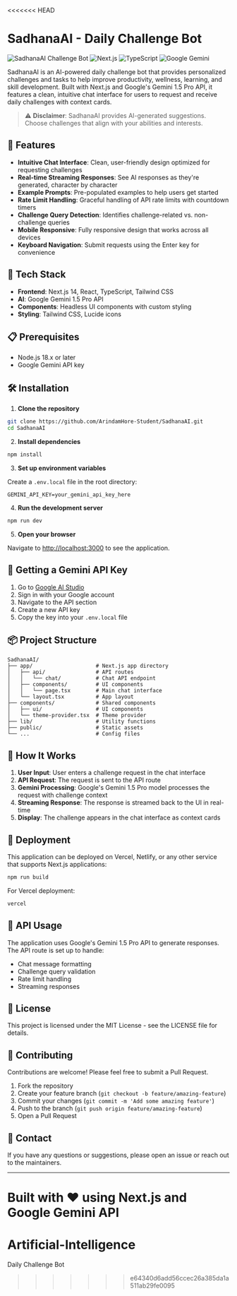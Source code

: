 <<<<<<< HEAD
# SadhanaAI - Daily Challenge Bot

![SadhanaAI Challenge Bot](https://img.shields.io/badge/SadhanaAI-Challenge%20Bot-green)
![Next.js](https://img.shields.io/badge/Next.js-14-000000?logo=next.js)
![TypeScript](https://img.shields.io/badge/TypeScript-4.9-3178C6?logo=typescript)
![Google Gemini](https://img.shields.io/badge/Google-Gemini%20API-4285F4?logo=google)

SadhanaAI is an AI-powered daily challenge bot that provides personalized challenges and tasks to help improve productivity, wellness, learning, and skill development. Built with Next.js and Google's Gemini 1.5 Pro API, it features a clean, intuitive chat interface for users to request and receive daily challenges with context cards.

> ⚠️ **Disclaimer**: SadhanaAI provides AI-generated suggestions. Choose challenges that align with your abilities and interests.

## 🌟 Features

- **Intuitive Chat Interface**: Clean, user-friendly design optimized for requesting challenges
- **Real-time Streaming Responses**: See AI responses as they're generated, character by character
- **Example Prompts**: Pre-populated examples to help users get started
- **Rate Limit Handling**: Graceful handling of API rate limits with countdown timers
- **Challenge Query Detection**: Identifies challenge-related vs. non-challenge queries
- **Mobile Responsive**: Fully responsive design that works across all devices
- **Keyboard Navigation**: Submit requests using the Enter key for convenience

## 🚀 Tech Stack

- **Frontend**: Next.js 14, React, TypeScript, Tailwind CSS
- **AI**: Google Gemini 1.5 Pro API
- **Components**: Headless UI components with custom styling
- **Styling**: Tailwind CSS, Lucide icons

## 📋 Prerequisites

- Node.js 18.x or later
- Google Gemini API key

## 🛠️ Installation

1. **Clone the repository**

```bash
git clone https://github.com/ArindamHore-Student/SadhanaAI.git
cd SadhanaAI
```

2. **Install dependencies**

```bash
npm install
```

3. **Set up environment variables**

Create a `.env.local` file in the root directory:

```
GEMINI_API_KEY=your_gemini_api_key_here
```

4. **Run the development server**

```bash
npm run dev
```

5. **Open your browser**

Navigate to [http://localhost:3000](http://localhost:3000) to see the application.

## 🔑 Getting a Gemini API Key

1. Go to [Google AI Studio](https://ai.google.dev/)
2. Sign in with your Google account
3. Navigate to the API section
4. Create a new API key
5. Copy the key into your `.env.local` file

## 📦 Project Structure

```
SadhanaAI/
├── app/                    # Next.js app directory
│   ├── api/                # API routes
│   │   └── chat/           # Chat API endpoint
│   ├── components/         # UI components
│   │   └── page.tsx        # Main chat interface
│   └── layout.tsx          # App layout
├── components/             # Shared components
│   ├── ui/                 # UI components
│   └── theme-provider.tsx  # Theme provider
├── lib/                    # Utility functions
├── public/                 # Static assets
└── ...                     # Config files
```

## 🤖 How It Works

1. **User Input**: User enters a challenge request in the chat interface
2. **API Request**: The request is sent to the API route
3. **Gemini Processing**: Google's Gemini 1.5 Pro model processes the request with challenge context
4. **Streaming Response**: The response is streamed back to the UI in real-time
5. **Display**: The challenge appears in the chat interface as context cards

## 🚢 Deployment

This application can be deployed on Vercel, Netlify, or any other service that supports Next.js applications:

```bash
npm run build
```

For Vercel deployment:

```bash
vercel
```

## 🧩 API Usage

The application uses Google's Gemini 1.5 Pro API to generate responses. The API route is set up to handle:

- Chat message formatting
- Challenge query validation
- Rate limit handling
- Streaming responses

## 📜 License

This project is licensed under the MIT License - see the LICENSE file for details.

## 🤝 Contributing

Contributions are welcome! Please feel free to submit a Pull Request.

1. Fork the repository
2. Create your feature branch (`git checkout -b feature/amazing-feature`)
3. Commit your changes (`git commit -m 'Add some amazing feature'`)
4. Push to the branch (`git push origin feature/amazing-feature`)
5. Open a Pull Request

## 📧 Contact

If you have any questions or suggestions, please open an issue or reach out to the maintainers.

---

Built with ❤️ using Next.js and Google Gemini API 
=======
# Artificial-Intelligence
Daily Challenge Bot
>>>>>>> e64340d6add56ccec26a385da1a511ab29fe0095
